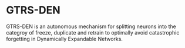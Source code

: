 # GTRS-DEN
GTRS-DEN is an autonomous mechanism for splitting neurons into the categroy of freeze, duplicate and retrain to optimally avoid catastrophic forgetting in Dynamically Expandable Networks. 
